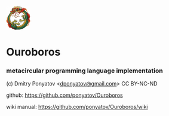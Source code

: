 ![logo](ouroboros.png)
# Ouroboros
### metacircular programming language implementation

(c) Dmitry Ponyatov <<dponyatov@gmail.com>> CC BY-NC-ND

github: https://github.com/ponyatov/Ouroboros

wiki manual: https://github.com/ponyatov/Ouroboros/wiki
